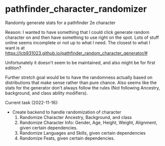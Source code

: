 # pathfinder_character_randomizer
Randomly generate stats for a pathfinder 2e character

Reason: I wanted to have something that I could click generate random character
on and then have something to use right on the spot. Lots of stuff online seems
incomplete or not up to what I need. The closest to what I want is at
https://lcb931023.github.io/pathfinder_random_character_generator/#

Unfortunately it doesn't seem to be maintained, and also might be for first
edition?

Further stretch goal would be to have the randomness actually based on
distributions that make sense rather than pure chance. Also seems like the stats
for the generator don't always follow the rules (Not following Ancestry,
background, and class ability modifiers).

Current task (2022-11-16):
* Create backend to handle randomization of character
  1. Randomize Character Ancestry, Background, and class
  2. Randomize Character Info: Gender, Age, Height, Weight, Alignment, given
certain dependencies.  
  3. Randomize Languages and Skills, given certain dependencies
  4. Randomize Feats, given certain dependencies.
